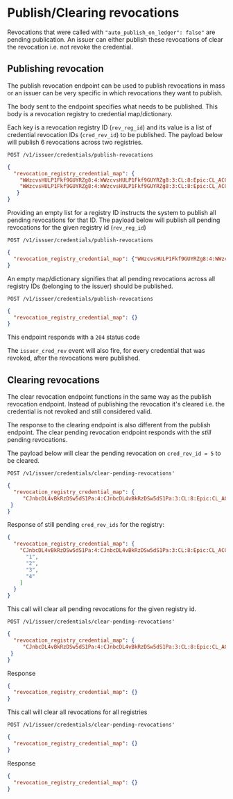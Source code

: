 # Publish/Clearing revocations
Revocations that were called with ```"auto_publish_on_ledger": false"``` are pending publication. An issuer can either publish these revocations of clear the revocation i.e. not revoke the credential. 
## Publishing revocation
The publish revocation endpoint can be used to publish revocations in mass or an issuer can be very specific in which revocations they want to publish.

The body sent to the endpoint specifies what needs to be published. This body is a revocation registry to credential map/dictionary. 

Each key is a revocation registry ID (```rev_reg_id```) and its value is a list of credential revocation IDs (```cred_rev_id```) to be published.
The payload below will publish 6 revocations across two registries. 
```http
POST /v1/issuer/credentials/publish-revocations
```
```json
{
  "revocation_registry_credential_map": {
    "WWzcvsHULP1Fkf9GUYRZg8:4:WWzcvsHULP1Fkf9GUYRZg8:3:CL:8:Epic:CL_ACCUM:cd2e0473-31f7-4cde-883d-6fceac1ce0d7":["1","2","3"],
    "WWzcvsHULP1Fkf9GUYRZg8:4:WWzcvsHULP1Fkf9GUYRZg8:3:CL:8:Epic:CL_ACCUM:bf1219ca-75bf-4931-911b-1fe2ace39683":["1","2","4"]
   }
}
```


Providing an empty list for a registry ID instructs the system to publish all pending revocations for that ID. The payload below will publish all pending revocations for the given registry id (```rev_reg_id```) 
 
```http
POST /v1/issuer/credentials/publish-revocations
```
```json
{
  "revocation_registry_credential_map": {"WWzcvsHULP1Fkf9GUYRZg8:4:WWzcvsHULP1Fkf9GUYRZg8:3:CL:8:Epic:CL_ACCUM:cd2e0473-31f7-4cde-883d-6fceac1ce0d7":[]}
}
```
 
 
An empty map/dictionary signifies that all pending revocations across all registry IDs (belonging to the issuer) should be published. 

```http
POST /v1/issuer/credentials/publish-revocations
```
```json
{
  "revocation_registry_credential_map": {}
}
```
This endpoint responds with a ```204``` status code

The ```issuer_cred_rev``` event will also fire, for every credential that was revoked, after the revocations were published.


## Clearing revocations

The clear revocation endpoint functions in the same way as the publish revocation endpoint. Instead of publishing the revocation it's cleared i.e. the credential is not revoked and still considered valid.

The response to the clearing endpoint is also different from the publish endpoint. The clear pending revocation endpoint responds with the *still* pending revocations.


The payload below will clear the pending revocation on ```cred_rev_id = 5``` to be cleared.
```http
POST /v1/issuer/credentials/clear-pending-revocations'
```
```json
{
  "revocation_registry_credential_map": {
     "CJnbcDL4vBkRzDSw5dS1Pa:4:CJnbcDL4vBkRzDSw5dS1Pa:3:CL:8:Epic:CL_ACCUM:55bd2b4c-672b-4749-b8d3-b1b8137d1012":["5"]
 }
}
```

Response of still pending ```cred_rev_ids``` for the registry:
```json
{
  "revocation_registry_credential_map": {
    "CJnbcDL4vBkRzDSw5dS1Pa:4:CJnbcDL4vBkRzDSw5dS1Pa:3:CL:8:Epic:CL_ACCUM:55bd2b4c-672b-4749-b8d3-b1b8137d1012": [
      "1",
      "2",
      "3",
      "4"
    ]
  }
}
```

This call will clear all pending revocations for the given registry id.
```http
POST /v1/issuer/credentials/clear-pending-revocations'
```
```json
{
  "revocation_registry_credential_map": {
     "CJnbcDL4vBkRzDSw5dS1Pa:4:CJnbcDL4vBkRzDSw5dS1Pa:3:CL:8:Epic:CL_ACCUM:55bd2b4c-672b-4749-b8d3-b1b8137d1012":[]
 }
}
```
Response
```json
{
  "revocation_registry_credential_map": {}
}
```

This call will clear all revocations for all registries
```http
POST /v1/issuer/credentials/clear-pending-revocations'
```
```json
{
  "revocation_registry_credential_map": {}
}
```
Response
```json
{
  "revocation_registry_credential_map": {}
}
```
